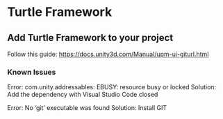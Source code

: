 # Turtle Framework

## Add Turtle Framework to your project

Follow this guide: https://docs.unity3d.com/Manual/upm-ui-giturl.html

### Known Issues

Error: com.unity.addressables: EBUSY: resource busy or locked
Solution: Add the dependency with Visual Studio Code closed

Error: No ‘git’ executable was found
Solution: Install GIT
